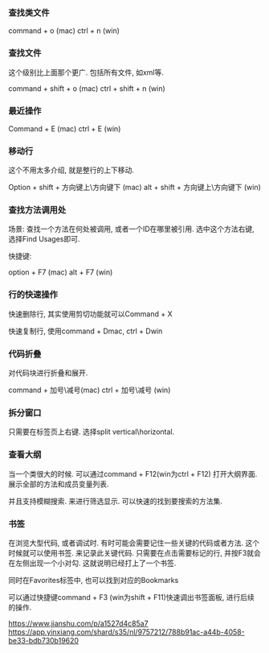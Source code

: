 ### 查找类文件
command + o (mac)
ctrl + n (win)

### 查找文件
这个级别比上面那个更广. 包括所有文件, 如xml等.

command + shift + o (mac)
ctrl + shift + n (win)


### 最近操作
Command + E (mac)
ctrl + E (win)

### 移动行
这个不用太多介绍, 就是整行的上下移动.

Option + shift + 方向键上\方向键下 (mac)
alt + shift + 方向键上\方向键下 (win)

### 查找方法调用处
场景: 查找一个方法在何处被调用, 或者一个ID在哪里被引用. 选中这个方法右键, 选择Find Usages即可.

快捷键:

option + F7 (mac)
alt + F7 (win) 

### 行的快速操作
快速删除行, 其实使用剪切功能就可以Command + X

快速复制行, 使用command + Dmac, ctrl + Dwin

### 代码折叠
对代码块进行折叠和展开.

command + 加号\减号(mac)
ctrl + 加号\减号 (win)

### 拆分窗口

只需要在标签页上右键. 选择split vertical\horizontal.

### 查看大纲
当一个类很大的时候. 可以通过command + F12(win为ctrl + F12) 打开大纲界面. 展示全部的方法和成员变量列表.


并且支持模糊搜索. 来进行筛选显示. 可以快速的找到要搜索的方法集. 

### 书签
在浏览大型代码, 或者调试时. 有时可能会需要记住一些关键的代码或者方法. 这个时候就可以使用书签. 来记录此关键代码. 只需要在点击需要标记的行, 并按F3就会在左侧出现一个小对勾. 这就说明已经打上了一个书签.

同时在Favorites标签中, 也可以找到对应的Bookmarks

可以通过快捷键command + F3 (win为shift + F11)快速调出书签面板, 进行后续的操作.
 

 https://www.jianshu.com/p/a1527d4c85a7   https://app.yinxiang.com/shard/s35/nl/9757212/788b91ac-a44b-4058-be33-bdb730b19620